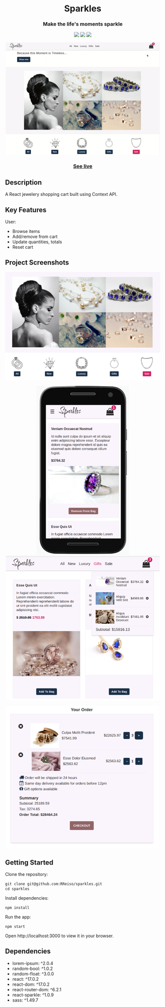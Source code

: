 <h1 align="center">
  Sparkles
</h1>
<h3 align="center">Make the life's moments sparkle</h3>
<p align="center">
  <img src="https://img.shields.io/badge/JavaScript-yellow">
  <img src="https://img.shields.io/badge/react-blue">
  <img src ="https://img.shields.io/badge/SASS-pink">
</p>
<p align="center">
<img src="./public/video/sparkles.gif" width="500"></p>
<h3 align="center"><a  href="https://sparkles-cart.netlify.com/">See live</a></h3>

## Description

A React jewelery shopping cart built using Context API.

## Key Features

User:

- Browse items
- Add/remove from cart
- Update quantities, totals
- Reset cart

## Project Screenshots

<p align="center">
  <img src ="./public/images/home.png" width="700"></p>
 <p align="center">
  <img src="./public/images/mobile.png" width="300">
  <img src="./public/images/dropdown.png" width="500">
  </p>
 <p align="center">
  <img src ="./public/images/order.png" width="500"></p>

## Getting Started

Clone the repository:

```
git clone git@github.com:RReiso/sparkles.git
cd sparkles
```

Install dependencies:

```
npm install
```

Run the app:

```
npm start
```

Open http://localhost:3000 to view it in your browser.

## Dependencies

- lorem-ipsum: ^2.0.4
- random-bool: ^1.0.2
- random-float: ^3.0.0
- react: ^17.0.2
- react-dom: ^17.0.2
- react-router-dom: ^6.2.1
- react-sparkle: ^1.0.9
- sass: ^1.49.7
